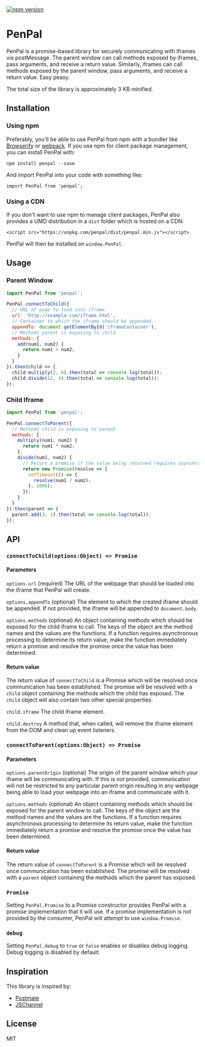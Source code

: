 [![npm version](https://badge.fury.io/js/penpal.svg)](https://badge.fury.io/js/penpal)

# PenPal

PenPal is a promise-based library for securely communicating with iframes via postMessage. The parent window can call methods exposed by iframes, pass arguments, and receive a return value. Similarly, iframes can call methods exposed by the parent window, pass arguments, and receive a return value. Easy peasy.

The total size of the library is approximately 3 KB minified.

## Installation

### Using npm

Preferably, you'll be able to use PenPal from npm with a bundler like [Browserify](http://browserify.org/) or [webpack](https://webpack.github.io/). If you use npm for client package management, you can install PenPal with:

`npm install penpal --save`

And import PenPal into your code with something like:

`import PenPal from 'penpal';`

### Using a CDN

If you don't want to use npm to manage client packages, PenPal also provides a UMD distribution in a `dist` folder which is hosted on a CDN:

`<script src="https://unpkg.com/penpal/dist/penpal.min.js"></script>`

PenPal will then be installed on `window.PenPal`.

## Usage

### Parent Window

```javascript
import PenPal from 'penpal';

PenPal.connectToChild({
  // URL of page to load into iframe.
  url: 'http://example.com/iframe.html',
  // Container to which the iframe should be appended.
  appendTo: document.getElementById('iframeContainer'),
  // Methods parent is exposing to child
  methods: {
    add(num1, num2) {
      return num1 + num2;
    }
  }
}).then(child => {
  child.multiply(2, 6).then(total => console.log(total));
  child.divide(12, 4).then(total => console.log(total));
});
```

### Child Iframe

```javascript
import PenPal from 'penpal';

PenPal.connectToParent({
  // Methods child is exposing to parent
  methods: {
    multiply(num1, num2) {
      return num1 * num2;
    },
    divide(num1, num2) {
      // Return a promise if the value being returned requires asynchronous processing.
      return new Promise(resolve => {
        setTimeout(() => {
          resolve(num1 / num2);
        }, 1000);
      });
    }
  }
}).then(parent => {
  parent.add(3, 1).then(total => console.log(total));
});
```

## API

### `connectToChild(options:Object) => Promise`

#### Parameters

`options.url` (required) The URL of the webpage that should be loaded into the iframe that PenPal will create.

`options.appendTo` (optional) The element to which the created iframe should be appended. If not provided, the iframe will be appended to `document.body`.

`options.methods` (optional) An object containing methods which should be exposed for the child iframe to call. The keys of the object are the method names and the values are the functions. If a function requires asynchronous processing to determine its return value, make the function immediately return a promise and resolve the promise once the value has been determined.

#### Return value

The return value of `connectToChild` is a Promise which will be resolved once communication has been established. The promise will be resolved with a `child` object containing the methods which the child has exposed. The `child` object will also contain two other special properties:

`child.iframe` The child iframe element.

`child.destroy` A method that, when called, will remove the iframe element from the DOM and clean up event listeners.

### `connectToParent(options:Object) => Promise`

#### Parameters

`options.parentOrigin` (optional) The origin of the parent window which your iframe will be communicating with. If this is not provided, communication will not be restricted to any particular parent origin resulting in any webpage being able to load your webpage into an iframe and communicate with it.

`options.methods` (optional) An object containing methods which should be exposed for the parent window to call. The keys of the object are the method names and the values are the functions. If a function requires asynchronous processing to determine its return value, make the function immediately return a promise and resolve the promise once the value has been determined.

#### Return value

The return value of `connectToParent` is a Promise which will be resolved once communication has been established. The promise will be resolved with a `parent` object containing the methods which the parent has exposed.

### `Promise`

Setting `PenPal.Promise` to a Promise constructor provides PenPal with a promise implementation that it will use. If a promise implementation is not provided by the consumer, PenPal will attempt to use `window.Promise`.

### `debug`

Setting `PenPal.debug` to `true` or `false` enables or disables debug logging. Debug logging is disabled by default.

## Inspiration

This library is inspired by:

* [Postmate](https://github.com/dollarshaveclub/postmate)
* [JSChannel](https://github.com/mozilla/jschannel)

## License

MIT
